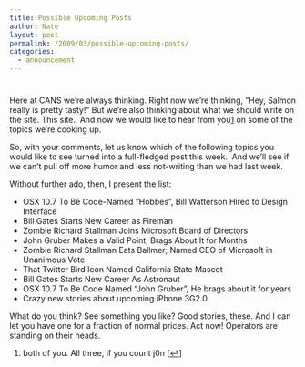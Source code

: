 ```yaml
---
title: Possible Upcoming Posts
author: Nate
layout: post
permalink: /2009/03/possible-upcoming-posts/
categories:
  - announcement
---
```

# 

Here at CANS we’re always thinking. Right now we’re thinking, “Hey, Salmon really is pretty tasty!” But we’re also thinking about what we should write on the site. This site.  And now we would like to hear from you[1][1] on some of the topics we’re cooking up.

 [1]: #footnote_0_122 "both of you. All three, if you count j0n"

So, with your comments, let us know which of the following topics you would like to see turned into a full-fledged post this week.  And we’ll see if we can’t pull off more humor and less not-writing than we had last week.

Without further ado, then, I present the list:

*   OSX 10.7 To Be Code-Named “Hobbes”, Bill Watterson Hired to Design Interface
*   Bill Gates Starts New Career as Fireman
*   Zombie Richard Stallman Joins Microsoft Board of Directors
*   John Gruber Makes a Valid Point; Brags About It for Months
*   Zombie Richard Stallman Eats Ballmer; Named CEO of Microsoft in Unanimous Vote
*   That Twitter Bird Icon Named California State Mascot
*   Bill Gates Starts New Career As Astronaut
*   OSX 10.7 To Be Code Named “John Gruber”, He brags about it for years
*   Crazy new stories about upcoming iPhone 3G2.0

What do you think? See something you like? Good stories, these. And I can let you have one for a fraction of normal prices. Act now! Operators are standing on their heads.

1.  both of you. All three, if you count j0n [[↩][2]]

 [2]: #identifier_0_122